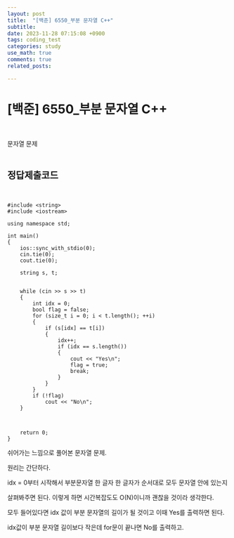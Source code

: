 ```yaml
---
layout: post
title:  "[백준] 6550_부분 문자열 C++"
subtitle:   
date: 2023-11-28 07:15:08 +0900
tags: coding_test
categories: study
use_math: true
comments: true
related_posts:

---
```


# [백준] 6550_부분 문자열 C++<br/>
<br/>

문자열 문제<br/>
<br/>

## 정답제출코드<br/>
<br/>

```
#include <string>
#include <iostream>

using namespace std;

int main()
{
    ios::sync_with_stdio(0);
    cin.tie(0);
    cout.tie(0);

    string s, t;


    while (cin >> s >> t)
    {
        int idx = 0;
        bool flag = false;
        for (size_t i = 0; i < t.length(); ++i)
        {
            if (s[idx] == t[i])
            {
                idx++;
                if (idx == s.length())
                {
                    cout << "Yes\n";
                    flag = true;
                    break;
                }
            }
        }
        if (!flag)
            cout << "No\n";
    }

    

    return 0;
}
```

쉬어가는 느낌으로 풀어본 문자열 문제.<br/>

원리는 간단하다.<br/>

idx = 0부터 시작해서 부분문자열 한 글자 한 글자가 순서대로 모두 문자열 안에 있는지<br/>

살펴봐주면 된다. 이렇게 하면 시간복잡도도 O(N)이니까 괜찮을 것이라 생각한다.<br/>

모두 들어있다면 idx 값이 부분 문자열의 길이가 될 것이고 이때 Yes를 출력하면 된다.<br/>

idx값이 부분 문자열 길이보다 작은데 for문이 끝나면 No를 출력하고.<br/>